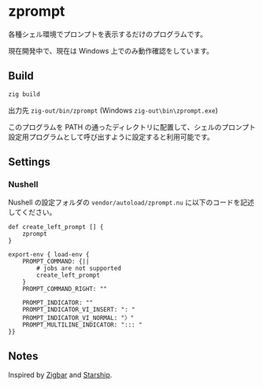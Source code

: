 # zprompt

各種シェル環境でプロンプトを表示するだけのプログラムです。

現在開発中で、現在は Windows 上でのみ動作確認をしています。

## Build

```bash
zig build
```

出力先 `zig-out/bin/zprompt` (Windows `zig-out\bin\zprompt.exe`)

このプログラムを PATH の通ったディレクトリに配置して、シェルのプロンプト設定用プログラムとして呼び出すように設定すると利用可能です。

## Settings

### Nushell

Nushell の設定フォルダの `vendor/autoload/zprompt.nu` に以下のコードを記述してください。

```nu
def create_left_prompt [] {
    zprompt
}

export-env { load-env {
    PROMPT_COMMAND: {||
        # jobs are not supported
        create_left_prompt
    }
    PROMPT_COMMAND_RIGHT: ""

    PROMPT_INDICATOR: ""
    PROMPT_INDICATOR_VI_INSERT: ": "
    PROMPT_INDICATOR_VI_NORMAL: "〉"
    PROMPT_MULTILINE_INDICATOR: "::: "
}}
```

## Notes

Inspired by [Zigbar](https://github.com/dbushell/zigbar) and [Starship](https://starship.rs/).